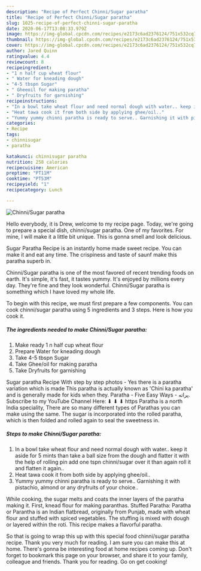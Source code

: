 ```yaml
---
description: "Recipe of Perfect Chinni/Sugar paratha"
title: "Recipe of Perfect Chinni/Sugar paratha"
slug: 1025-recipe-of-perfect-chinni-sugar-paratha
date: 2020-06-17T13:08:33.979Z
image: https://img-global.cpcdn.com/recipes/e2173c6ad2376124/751x532cq70/chinnisugar-paratha-recipe-main-photo.jpg
thumbnail: https://img-global.cpcdn.com/recipes/e2173c6ad2376124/751x532cq70/chinnisugar-paratha-recipe-main-photo.jpg
cover: https://img-global.cpcdn.com/recipes/e2173c6ad2376124/751x532cq70/chinnisugar-paratha-recipe-main-photo.jpg
author: Jared Quinn
ratingvalue: 4.4
reviewcount: 8
recipeingredient:
- "1 n half cup wheat flour"
- " Water for kneading dough"
- "4-5 tbspn Sugar"
- " Gheeoil for making paratha"
- " Dryfruits for garnishing"
recipeinstructions:
- "In a bowl take wheat flour and need normal dough with water.. keep it aside for 5 mints than take a ball size from the dough and flatter it with the help of rolling pin add one tspn chinni/sugar over it than again roll it and flatten it again.."
- "Heat tawa cook it from both side by applying ghee/oil.."
- "Yummy yummy chinni paratha is ready to serve.. Garnishing it with pistachio, almond or any dryfruits of your choice.."
categories:
- Recipe
tags:
- chinnisugar
- paratha

katakunci: chinnisugar paratha 
nutrition: 258 calories
recipecuisine: American
preptime: "PT11M"
cooktime: "PT53M"
recipeyield: "1"
recipecategory: Lunch

---
```



![Chinni/Sugar paratha](https://img-global.cpcdn.com/recipes/e2173c6ad2376124/751x532cq70/chinnisugar-paratha-recipe-main-photo.jpg)

Hello everybody, it is Drew, welcome to my recipe page. Today, we're going to prepare a special dish, chinni/sugar paratha. One of my favorites. For mine, I will make it a little bit unique. This is gonna smell and look delicious.

Sugar Paratha Recipe is an instantly home made sweet recipe. You can make it and eat any time. The crispiness and taste of saunf make this paratha superb in.

Chinni/Sugar paratha is one of the most favored of recent trending foods on earth. It's simple, it's fast, it tastes yummy. It's enjoyed by millions every day. They're fine and they look wonderful. Chinni/Sugar paratha is something which I have loved my whole life.


To begin with this recipe, we must first prepare a few components. You can cook chinni/sugar paratha using 5 ingredients and 3 steps. Here is how you cook it.

<!--inarticleads1-->

##### The ingredients needed to make Chinni/Sugar paratha:

1. Make ready 1 n half cup wheat flour
1. Prepare  Water for kneading dough
1. Take 4-5 tbspn Sugar
1. Take  Ghee/oil for making paratha
1. Take  Dryfruits for garnishing


Sugar paratha Recipe With step by step photos - Yes there is a paratha variation which is made This paratha is actually known as &#39;Chini ka paratha&#39; and is generally made for kids when they. Paratha - Five Easy Ways - پراته. Subscribe to my YouTube Channel Here: ⬇ ⬇ ⬇ https Paratha is a north India speciality, There are so many different types of Parathas you can make using the same. The sugar is incorporated into the rolled paratha, which is then folded and rolled again to seal the sweetness in. 

<!--inarticleads2-->

##### Steps to make Chinni/Sugar paratha:

1. In a bowl take wheat flour and need normal dough with water.. keep it aside for 5 mints than take a ball size from the dough and flatter it with the help of rolling pin add one tspn chinni/sugar over it than again roll it and flatten it again..
1. Heat tawa cook it from both side by applying ghee/oil..
1. Yummy yummy chinni paratha is ready to serve.. Garnishing it with pistachio, almond or any dryfruits of your choice..


While cooking, the sugar melts and coats the inner layers of the paratha making it. First, knead flour for making paranthas. Stuffed Paratha: Paratha or Parantha is an Indian flatbread, originally from Punjab, made with wheat flour and stuffed with spiced vegetables. The stuffing is mixed with dough or layered within the roti. This recipe makes a flavorful paratha. 

So that is going to wrap this up with this special food chinni/sugar paratha recipe. Thank you very much for reading. I am sure you can make this at home. There's gonna be interesting food at home recipes coming up. Don't forget to bookmark this page on your browser, and share it to your family, colleague and friends. Thank you for reading. Go on get cooking!
